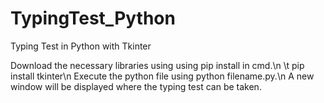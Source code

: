 # TypingTest_Python
Typing Test in Python with Tkinter

Download the necessary libraries using using pip install in cmd.\n
\t  pip install tkinter\n
Execute the python file using python filename.py.\n
A new window will be displayed where the typing test can be taken.
